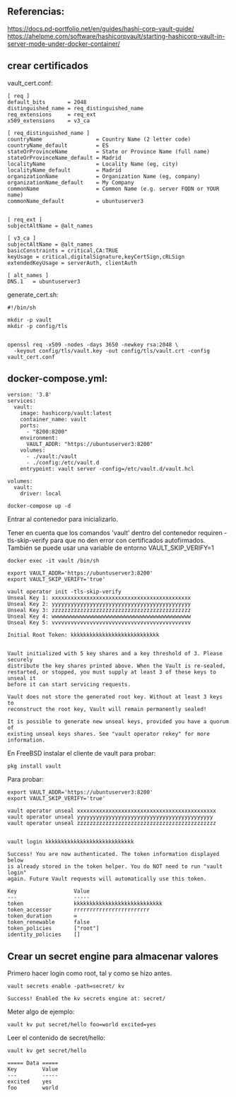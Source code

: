## Referencias:

https://docs.pd-portfolio.net/en/guides/hashi-corp-vault-guide/
https://ahelpme.com/software/hashicorpvault/starting-hashicorp-vault-in-server-mode-under-docker-container/

## crear certificados

vault_cert.conf:

```
[ req ]
default_bits       = 2048
distinguished_name = req_distinguished_name
req_extensions     = req_ext
x509_extensions    = v3_ca

[ req_distinguished_name ]
countryName                 = Country Name (2 letter code)
countryName_default         = ES
stateOrProvinceName         = State or Province Name (full name)
stateOrProvinceName_default = Madrid
localityName                = Locality Name (eg, city)
localityName_default        = Madrid
organizationName            = Organization Name (eg, company)
organizationName_default    = My Company
commonName                  = Common Name (e.g. server FQDN or YOUR name)
commonName_default          = ubuntuserver3


[ req_ext ]
subjectAltName = @alt_names

[ v3_ca ]
subjectAltName = @alt_names
basicConstraints = critical,CA:TRUE
keyUsage = critical,digitalSignature,keyCertSign,cRLSign
extendedKeyUsage = serverAuth, clientAuth

[ alt_names ]
DNS.1   = ubuntuserver3
```

generate_cert.sh:

```
#!/bin/sh

mkdir -p vault
mkdir -p config/tls


openssl req -x509 -nodes -days 3650 -newkey rsa:2048 \
  -keyout config/tls/vault.key -out config/tls/vault.crt -config vault_cert.conf

```


## docker-compose.yml:

```
version: '3.8'
services:
  vault:
    image: hashicorp/vault:latest
    container_name: vault
    ports:
      - "8200:8200"
    environment:
      VAULT_ADDR: "https://ubuntuserver3:8200"
    volumes:
      - ./vault:/vault
      - ./config:/etc/vault.d
    entrypoint: vault server -config=/etc/vault.d/vault.hcl

volumes:
  vault:
    driver: local

```


```
docker-compose up -d
```

Entrar al contenedor para inicializarlo.

Tener en cuenta que los comandos 'vault' dentro del contenedor
requiren -tls-skip-verify para que no den error con certificados
autofirmados. También se puede usar una variable de entorno 
VAULT_SKIP_VERIFY=1

```
docker exec -it vault /bin/sh 

export VAULT_ADDR='https://ubuntuserver3:8200'
export VAULT_SKIP_VERIFY='true'

vault operator init -tls-skip-verify
Unseal Key 1: xxxxxxxxxxxxxxxxxxxxxxxxxxxxxxxxxxxxxxxxxxxx
Unseal Key 2: yyyyyyyyyyyyyyyyyyyyyyyyyyyyyyyyyyyyyyyyyyyy
Unseal Key 3: zzzzzzzzzzzzzzzzzzzzzzzzzzzzzzzzzzzzzzzzzzzz
Unseal Key 4: wwwwwwwwwwwwwwwwwwwwwwwwwwwwwwwwwwwwwwwwwwww
Unseal Key 5: vvvvvvvvvvvvvvvvvvvvvvvvvvvvvvvvvvvvvvvvvvvv

Initial Root Token: kkkkkkkkkkkkkkkkkkkkkkkkkkkk
                                                

Vault initialized with 5 key shares and a key threshold of 3. Please securely
distribute the key shares printed above. When the Vault is re-sealed,
restarted, or stopped, you must supply at least 3 of these keys to unseal it
before it can start servicing requests.

Vault does not store the generated root key. Without at least 3 keys to
reconstruct the root key, Vault will remain permanently sealed!

It is possible to generate new unseal keys, provided you have a quorum of
existing unseal keys shares. See "vault operator rekey" for more information.

```

En FreeBSD instalar el cliente de vault para probar:

```
pkg install vault
```

Para probar:

```
export VAULT_ADDR='https://ubuntuserver3:8200'
export VAULT_SKIP_VERIFY='true'

vault operator unseal xxxxxxxxxxxxxxxxxxxxxxxxxxxxxxxxxxxxxxxxxxxx
vault operator unseal yyyyyyyyyyyyyyyyyyyyyyyyyyyyyyyyyyyyyyyyyyy
vault operator unseal zzzzzzzzzzzzzzzzzzzzzzzzzzzzzzzzzzzzzzzzzzzz


vault login kkkkkkkkkkkkkkkkkkkkkkkkkkkk

Success! You are now authenticated. The token information displayed below
is already stored in the token helper. You do NOT need to run "vault login"
again. Future Vault requests will automatically use this token.

Key                  Value
---                  -----
token                kkkkkkkkkkkkkkkkkkkkkkkkkkkk
token_accessor       rrrrrrrrrrrrrrrrrrrrrrrr
token_duration       ∞
token_renewable      false
token_policies       ["root"]
identity_policies    []
```

## Crear un secret engine para almacenar valores

Primero hacer login como root, tal y como se hizo antes.

```
vault secrets enable -path=secret/ kv 

Success! Enabled the kv secrets engine at: secret/

```
 
Meter algo de ejemplo:

```
vault kv put secret/hello foo=world excited=yes
```


Leer el contenido de secret/hello:

```
vault kv get secret/hello

===== Data =====
Key        Value
---        -----
excited    yes
foo        world

```





